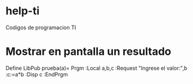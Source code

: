 # help-ti
Codigos de programacion TI

# Mostrar en pantalla un resultado


Define LibPub prueba(a)=
Prgm
:Local a,b,c
:Request "Ingrese el valor:",b
:c:=a*b
:Disp c
:EndPrgm



